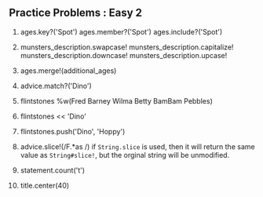 ## Practice Problems : Easy 2

1. ages.key?('Spot')
   ages.member?('Spot')
   ages.include?('Spot')

2. munsters_description.swapcase!
   munsters_description.capitalize!
   munsters_description.downcase!
   munsters_description.upcase!

3. ages.merge!(additional_ages)

4. advice.match?('Dino')

5. flintstones %w(Fred Barney Wilma Betty BamBam Pebbles)

6. flintstones << 'Dino'

7. flintstones.push('Dino', 'Hoppy')

8. advice.slice!(/F.*as /)
   if `String.slice` is used, then it will return the same value as `String#slice!`, 
   but the orginal string will be unmodified.

9. statement.count('t')

10. title.center(40)
